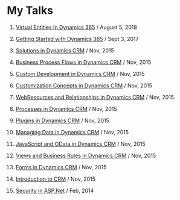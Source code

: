 # My Talks

1. [Virtual Entities In Dynamics 365](https://www.ashishvishwakarma.com/Virtual-Entities-In-Dynamics-365/) / August 5, 2018

1. [Getting Started with Dynamics 365](https://www.ashishvishwakarma.com/dynamics-365-101-webinar/) / Sept 3, 2017

1. [Solutions in Dynamics CRM](https://www.ashishvishwakarma.com/Presentations/Solutions-in-Dynamics-CRM) / Nov, 2015

1. [Business Process Flows in Dynamics CRM](https://www.ashishvishwakarma.com/Presentations/Business-Process-Flows-in-Dynamics-CRM) / Nov, 2015

1. [Custom Development in Dynamics CRM](https://www.ashishvishwakarma.com/Presentations/Custom-Development-in-Dynamics-CRM) / Nov, 2015

1. [Customization Concepts in Dynamics CRM](https://www.ashishvishwakarma.com/Presentations/Customization-Concepts-in-Dynamics-CRM) / Nov, 2015

1. [WebResources and Relationships in Dynamics CRM](https://www.ashishvishwakarma.com/Presentations/WebResources-and-Relationships-in-Dynamics-CRM) / Nov, 2015

1. [Processes in Dynamics CRM](https://www.ashishvishwakarma.com/Presentations/Processes-in-Dynamics-CRM) / Nov, 2015

1. [Plugins in Dynamics CRM](https://www.ashishvishwakarma.com/Presentations/Plugins-in-Dynamics-CRM) / Nov, 2015

1. [Managing Data in Dynamics CRM](https://www.ashishvishwakarma.com/Presentations/Managing-Data-in-Dynamics-CRM) / Nov, 2015

1. [JavaScript and OData in Dynamics CRM](https://www.ashishvishwakarma.com/Presentations/JavaScript-and-OData-in-Dynamics-CRM) / Nov, 2015

1. [Views and Business Rules in Dynamics CRM](https://www.ashishvishwakarma.com/Presentations/Views-and-Business-Rules-in-Dynamics-CRM) / Nov, 2015

1. [Forms in Dynamics CRM](https://www.ashishvishwakarma.com/Presentations/Forms-in-Dynamics-CRM) / Nov, 2015

1. [Introduction to CRM](https://www.ashishvishwakarma.com/Presentations/Introduction-to-CRM) / Nov, 2015

1. [Security in ASP.Net](https://www.ashishvishwakarma.com/Presentations/Security-in-ASP.Net) / Feb, 2014